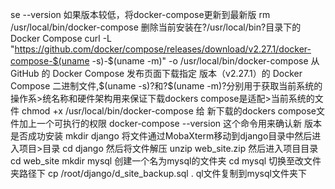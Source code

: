
se --version
如果版本较低，将docker-compose更新到最新版
rm /usr/local/bin/docker-compose  删除当前安装在?/usr/local/bin?目录下的 Docker Compose
curl  -L  "https://github.com/docker/compose/releases/download/v2.27.1/docker-compose-$(uname
-s)-$(uname -m)" -o /usr/local/bin/docker-compose       从 GitHub 的 Docker Compose 发布页面下载指定
版本（v2.27.1）的 Docker Compose 二进制文件,$(uname -s)?和?$(uname -m)?分别用于获取当前系统的操作系>统名称和硬件架构用来保证下载dockers compose是适配>当前系统的文件
chmod  +x  /usr/local/bin/docker-compose        给
新下载的dockers compose文件加上一个可执行的权限
docker-compose  --version       这个命令用来确认新
版本是否成功安装
mkdir django
将文件通过MobaXterm移动到django目录中然后进入项目>目录
cd django
然后将文件解压
unzip web_site.zip
然后进入项目目录
cd  web_site
mkdir mysql     创建一个名为mysql的文件夹
cd mysql        切换至改文件夹路径下
cp /root/django/d_site_backup.sql . ql文件复制到mysql文件夹下
